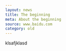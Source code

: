```yaml
---
layout: news
title: The beginning
meta: About the beginning
source: www.baidu.com
category: old
---
```


klsafjklasd


